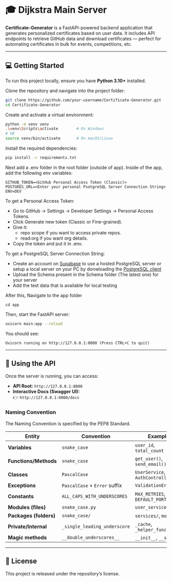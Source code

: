 # 🎓 Dijkstra Main Server

**Certificate-Generator** is a FastAPI-powered backend application that generates personalized certificates based on user data. It includes API endpoints to retrieve GitHub data and download certificates — perfect for automating certificates in bulk for events, competitions, etc.

---

## 💻 Getting Started

To run this project locally, ensure you have **Python 3.10+** installed.

Clone the repository and navigate into the project folder:

```bash
git clone https://github.com/your-username/Certificate-Generator.git
cd Certificate-Generator
```

Create and activate a virtual environment:

```bash
python -m venv venv
.\venv\Scripts\activate        # On Windows
# OR
source venv/bin/activate       # On macOS/Linux
```

Install the required dependencies:

```bash
pip install -r requirements.txt
```

Next add a .env folder in the root folder (outside of app). Inside of the app, add the following env variables:

```
GITHUB_TOKEN=<GitHub Personal Access Token (Classic)>
POSTGRES_URL=<Enter your personal PsotgreSQL Server Connection String>
ENV=DEV
```

To get a Personal Access Token:
- Go to GitHub → Settings → Developer Settings → Personal Access Tokens.
- Click Generate new token (Classic or Fine-grained).
- Give it:
  - repo scope if you want to access private repos.
  - read:org if you want org details.
- Copy the token and put it in .env.

To get a PostgreSQL Server Connection String:
- Create an account on [Supabase](http://supabase.com/) to use a hosted PostgreSQL server or setup a local server on your PC by donwloading the [PostgreSQL client](https://www.enterprisedb.com/downloads/postgres-postgresql-downloads)
- Upload the Schema present in the Schema folder (The latest one) for your server
- Add the test data that is available for local testing

After this, Navigate to the app folder
```
cd app
```

Then, start the FastAPI server:

```bash
uvicorn main:app --reload
```

You should see:

```
Uvicorn running on http://127.0.0.1:8000 (Press CTRL+C to quit)
```

---

## 🧪 Using the API

Once the server is running, you can access:

- **API Root:** `http://127.0.0.1:8000`
- **Interactive Docs (Swagger UI):**  
  👉 `http://127.0.0.1:8000/docs`


### Naming Convention

The Naming Convention is specified by the PEP8 Standard.

| Entity                 | Convention                    | Example                         |
| ---------------------- | ----------------------------- | ------------------------------- |
| **Variables**          | `snake_case`                  | `user_id`, `total_count`        |
| **Functions/Methods**  | `snake_case`                  | `get_user()`, `send_email()`    |
| **Classes**            | `PascalCase`                  | `UserService`, `AuthController` |
| **Exceptions**         | `PascalCase` + `Error` suffix | `ValidationError`               |
| **Constants**          | `ALL_CAPS_WITH_UNDERSCORES`   | `MAX_RETRIES`, `DEFAULT_PORT`   |
| **Modules (files)**    | `snake_case.py`               | `user_service.py`               |
| **Packages (folders)** | `snake_case/`                 | `services/`, `models/`          |
| **Private/Internal**   | `_single_leading_underscore`  | `_cache`, `_helper_function()`  |
| **Magic methods**      | `__double_underscores__`      | `__init__`, `__str__`           |



---

## 📜 License

This project is released under the repository’s license.
